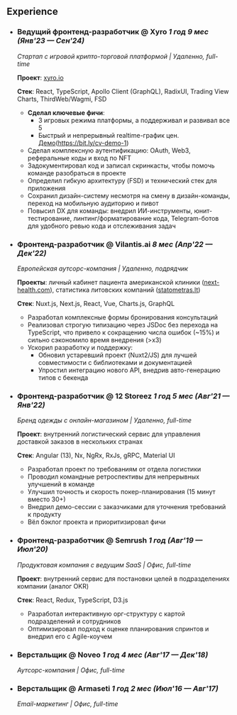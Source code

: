 ## Experience

- ### Ведущий фронтенд-разработчик @ Xyro *1 год 9 мес (Янв'23 — Сен'24)*

  *Стартап с игровой крипто-торговой платформой | Удаленно, full-time*

  **Проект**: [xyro.io](https://xyro.io/up-down)

  **Стек**: React, TypeScript, Apollo Client (GraphQL), RadixUI, Trading View Charts, ThirdWeb/Wagmi, FSD

  - **Сделал ключевые фичи**: 
    - 3 игровых режима платформы, а поддерживал и развивал все 5
    - Быстрый и непрерывный realtime-график цен. [Демо](https://youtu.be/4XyXVeOLq8Q)(https://bit.ly/cv-demo-1)
  - Сделал комплексную аутентификацию: OAuth, Web3, реферальные коды и вход по NFT
  - Задокументировал код и записал скринкасты, чтобы помочь команде разобраться в проекте
  - Определил гибкую архитектуру (FSD) и технический стек для приложения
  - Сохранил дизайн-систему несмотря на смену в дизайн-команды, переход на мобильную аудиторию и пивот
  - Повысил DX для команды: внедрил ИИ-инструменты, юнит-тестирование, линтинг/форматирование кода, Telegram-ботов для удобного ревью кода и отслеживания задач

- ### Фронтенд-разработчик @ Vilantis.ai *8 мес (Апр'22 — Дек'22)*

  *Европейская аутсорс-компания | Удаленно, подрядчик*

  **Проекты**: личный кабинет пациента американской клиники ([next-health.com](https://next-health.com)), статистика литовских компаний ([statometras.lt](https://statometras.lt))

  **Стек**: Nuxt.js, Next.js, React, Vue, Charts.js, GraphQL

  - Разработал комплексные формы бронирования консультаций
  - Реализовал строгую типизацию через JSDoc без перехода на TypeScript, что привело к сокращению числа ошибок (~15%) и сильно сэкономило время внедрения (>x3)
  - Ускорил разработку и поддержку: 
    - Обновил устаревший проект (Nuxt2/JS) для лучшей совместимости с библиотеками и документацией
    - Упростил интеграцию нового API, внедрив авто-генерацию типов с бекенда

- ### Фронтенд-разработчик @ 12 Storeez *1 год 5 мес (Авг'21 — Янв'22)*

  *Бренд одежды с онлайн-магазином | Удаленно, full-time*

  **Проект**: внутренний логистический сервис для управления доставкой заказов в нескольких странах

  **Стек**: Angular (13), Nx, NgRx, RxJs, gRPC, Material UI

  - Разработал проект по требованиям от отдела логистики
  - Проводил командные ретроспективы для непрерывных улучшений в команде
  - Улучшил точность и скорость покер-планирования (15 минут вместо 30+)
  - Внедрил демо-сессии с заказчиками для уточнения требований к продукту
  - Вёл бэклог проекта и приоритизировал фичи

- ### Фронтенд-разработчик @ Semrush *1 год (Авг'19 — Июл'20)*

  *Продуктовая компания с ведущим SaaS | Офис, full-time*

  **Проект**: внутренний сервис для постановки целей в подразделениях компании (аналог OKR)
  
  **Стек**: React, Redux, TypeScript, D3.js 

  - Разработал интерактивную орг-структуру с картой подразделений и сотрудников
  - Оптимизировал подход к оценке планирования спринтов и внедрил его с Agile-коучем
  <!-- - Внес вклад в OSS библиотеку [bkrem/react-d3-tree](https://bkrem.github.io/react-d3-tree/) -->
  <!-- - Реализовал код-ревью с совместной ответственностью за код -->

- ### Верстальщик @ Noveo *1 год 4 мес (Авг'17 — Дек'18)*

  *Аутсорс-компания | Офис, full-time*

  <!-- - Разработал интерфейс для игры ["Go to IT"](https://store.steampowered.com/app/953060/Go_to_IT/)(bit.ly/go-to-it) (React) -->

- ### Верстальщик @ Armaseti *1 год 2 мес (Июл'16 — Авг'17)*

  *Email-маркетинг | Офис, full-time*